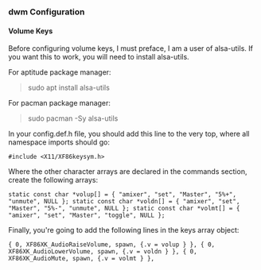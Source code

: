 ### dwm Configuration

#### Volume Keys
Before configuring volume keys, I must preface, I am a user of alsa-utils. If you want this to work, you will need to install alsa-utils.

For aptitude package manager:

> sudo apt install alsa-utils

For pacman package manager:

> sudo pacman -Sy alsa-utils


In your config.def.h file, you should add this line to the very top, where all namespace imports should go:

`#include <X11/XF86keysym.h>`

Where the other character arrays are declared in the commands section, create the following arrays:

`static const char *volup[] = { "amixer", "set", "Master", "5%+", "unmute", NULL };
static const char *voldn[] = { "amixer", "set", "Master", "5%-", "unmute", NULL };
static const char *volmt[] = { "amixer", "set", "Master", "toggle", NULL };`

Finally, you're going to add the following lines in the keys array object:

`{ 0, XF86XK_AudioRaiseVolume, spawn, {.v = volup } },
{ 0, XF86XK_AudioLowerVolume, spawn, {.v = voldn } },
{ 0, XF86XK_AudioMute, spawn, {.v = volmt } },`
